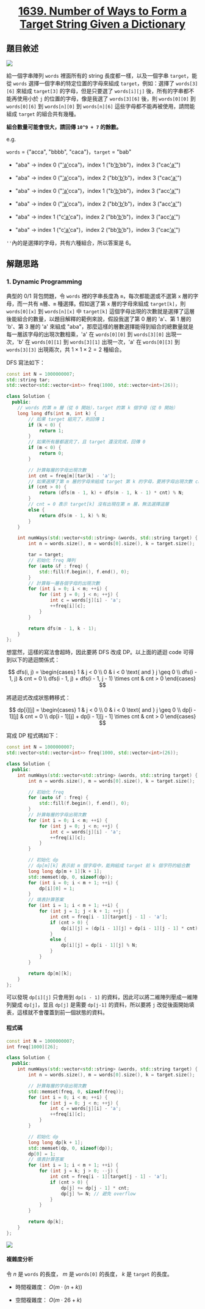 # <center> [1639. Number of Ways to Form a Target String Given a Dictionary](https://leetcode.com/problems/number-of-ways-to-form-a-target-string-given-a-dictionary/description/) </center>

## 題目敘述

[![](https://raw.githubusercontent.com/reese60525/ForPicGo/main/Pictures202412292030281.png)](https://raw.githubusercontent.com/reese60525/ForPicGo/main/Pictures202412292030281.png)

給一個字串陣列 `words` 裡面所有的 string 長度都一樣，以及一個字串 `target`，能從 `words` 選擇一個字串的特定位置的字母來組成 `target`，例如：選擇了 `words[3][6]` 來組成 `target[3]` 的字母，但是只要選了 `words[i][j]` 後，所有的字串都不能再使用小於 `j` 的位置的字母，像是我選了 `words[3][6]` 後，則 `words[0][0]` 到 `words[0][6]` 到 `words[n][0]` 到 `words[n][6]` 這些字母都不能再被使用，請問能組成 `target` 的組合共有幾種。

**組合數量可能會很大，請回傳 `10^9 + 7` 的餘數。**

e.g.

`words` = {"acca", "bbbb", "caca"}，`target` = "bab"

- "aba" -> index 0 ("<u>'a'</u>cca")，index 1 ("b<u>'b'</u>bb")，index 3 ("cac<u>'a'</u>")

- "aba" -> index 0 ("<u>'a'</u>cca")，index 2 ("bb<u>'b'</u>b")，index 3 ("cac<u>'a'</u>")

- "aba" -> index 0 ("<u>'a'</u>cca")，index 1 ("b<u>'b'</u>bb")，index 3 ("acc<u>'a'</u>")

- "aba" -> index 0 ("<u>'a'</u>cca")，index 2 ("bb<u>'b'</u>b")，index 3 ("acc<u>'a'</u>")

- "aba" -> index 1 ("c<u>'a'</u>ca")，index 2 ("bb<u>'b'</u>b")，index 3 ("acc<u>'a'</u>")

- "aba" -> index 1 ("c<u>'a'</u>ca")，index 2 ("bb<u>'b'</u>b")，index 3 ("cac<u>'a'</u>")

`''`內的是選擇的字母，共有六種組合，所以答案是 6。

## 解題思路

### 1. Dynamic Programming

典型的 0/1 背包問題，令 `words` 裡的字串長度為 `m`，每次都能選或不選第 `x` 層的字母，而一共有 `m`層、`m` 種選擇。假如選了第 `x` 層的字母來組成 `target[k]`，則 `words[0][x]` 到 `words[n][x]` 中 `target[k]` 這個字母出現的次數就是選擇了這層後能組合的數量，以題目解釋的範例來說，假設我選了第 0 層的 'a'、第 1 層的 'b'、第 3 層的 'a' 來組成 "aba"，那麼這樣的層數選擇能得到組合的總數量就是每一層該字母的出現次數相乘，'a' 在 `words[0][0]` 到 `words[3][0]` 出現一次，'b' 在 `words[0][1]` 到 `words[3][1]` 出現一次，'a' 在 `words[0][3]` 到 `words[3][3]` 出現兩次，共 $1 \times 1 \times 2 = 2$ 種組合。

DFS 寫法如下：

```cpp {.line-numbers}
const int N = 1000000007;
std::string tar;
std::vector<std::vector<int>> freq(1000, std::vector<int>(26));

class Solution {
  public:
    // words 的第 m 層（從 0 開始），target 的第 k 個字母（從 0 開始）
    long long dfs(int m, int k) {
        // 如果 target 組完了，則回傳 1
        if (k < 0) {
            return 1;
        }
        // 如果所有層都選完了，且 target 還沒完成，回傳 0
        if (m < 0) {
            return 0;
        }

        // 計算每層的字母出現次數
        int cnt = freq[m][tar[k] - 'a'];
        // 如果選擇了第 m 層的字母來組成 target 第 k 的字母，要將字母出現次數 cnt 乘以下一層的組合數
        if (cnt > 0) {
            return (dfs(m - 1, k) + dfs(m - 1, k - 1) * cnt) % N;
        }
        // cnt = 0 表示 target[k] 沒有出現在第 m 層，無法選擇這層
        else {
            return dfs(m - 1, k) % N;
        }
    }

    int numWays(std::vector<std::string> &words, std::string target) {
        int n = words.size(), m = words[0].size(), k = target.size();

        tar = target;
        // 初始化 freq 陣列
        for (auto &f : freq) {
            std::fill(f.begin(), f.end(), 0);
        }
        // 計算每一層各個字母的出現次數
        for (int i = 0; i < m; ++i) {
            for (int j = 0; j < n; ++j) {
                int c = words[j][i] - 'a';
                ++freq[i][c];
            }
        }

        return dfs(m - 1, k - 1);
    }
};
```

想當然，這樣的寫法會超時，因此要將 DFS 改成 DP。以上面的遞迴 code 可得到以下的遞迴關係式：

$$
dfs(i, j) = \begin{cases}
1 & j < 0 \\
0 & i < 0 \text{ and } j \geq 0 \\
dfs(i - 1, j) & cnt = 0 \\
dfs(i - 1, j) + dfs(i - 1, j - 1) \times cnt & cnt > 0
\end{cases}
$$

將遞迴式改成狀態轉移式：

$$
dp[i][j] = \begin{cases}
1 & j < 0 \\
0 & i < 0 \text{ and } j \geq 0 \\
dp[i - 1][j] & cnt = 0 \\
dp[i - 1][j] + dp[i - 1][j - 1] \times cnt & cnt > 0
\end{cases}
$$

寫成 DP 程式碼如下：

```cpp {.line-numbers}
const int N = 1000000007;
std::vector<std::vector<int>> freq(1000, std::vector<int>(26));

class Solution {
  public:
    int numWays(std::vector<std::string> &words, std::string target) {
        int n = words.size(), m = words[0].size(), k = target.size();

        // 初始化 freq
        for (auto &f : freq) {
            std::fill(f.begin(), f.end(), 0);
        }
        // 計算每層的字母出現次數
        for (int i = 0; i < m; ++i) {
            for (int j = 0; j < n; ++j) {
                int c = words[j][i] - 'a';
                ++freq[i][c];
            }
        }

        // 初始化 dp
        // dp[m][k] 表示前 m 個字母中，能夠組成 target 前 k 個字符的組合數
        long long dp[m + 1][k + 1];
        std::memset(dp, 0, sizeof(dp));
        for (int i = 0; i < m + 1; ++i) {
            dp[i][0] = 1;
        }
        // 填表計算答案
        for (int i = 1; i < m + 1; ++i) {
            for (int j = 1; j < k + 1; ++j) {
                int cnt = freq[i - 1][target[j - 1] - 'a'];
                if (cnt > 0) {
                    dp[i][j] = (dp[i - 1][j] + dp[i - 1][j - 1] * cnt) % N;
                }
                else {
                    dp[i][j] = dp[i - 1][j] % N;
                }
            }
        }

        return dp[m][k];
    }
};
```

可以發現 `dp[i][j]` 只會用到 `dp[i - 1]` 的資料，因此可以將二維陣列壓成一維陣列變成 `dp[j]`，並且 `dp[j]` 是需要 `dp[j-1]` 的資料，所以要將 `j` 改從後面開始填表，這樣就不會覆蓋到前一個狀態的資料。

#### 程式碼

```cpp {.line-numbers}
const int N = 1000000007;
int freq[1000][26];

class Solution {
  public:
    int numWays(std::vector<std::string> &words, std::string target) {
        int n = words.size(), m = words[0].size(), k = target.size();

        // 計算每層的字母出現次數
        std::memset(freq, 0, sizeof(freq));
        for (int i = 0; i < m; ++i) {
            for (int j = 0; j < n; ++j) {
                int c = words[j][i] - 'a';
                ++freq[i][c];
            }
        }

        // 初始化 dp
        long long dp[k + 1];
        std::memset(dp, 0, sizeof(dp));
        dp[0] = 1;
        // 填表計算答案
        for (int i = 1; i < m + 1; ++i) {
            for (int j = k; j > 0; --j) {
                int cnt = freq[i - 1][target[j - 1] - 'a'];
                if (cnt > 0) {
                    dp[j] += dp[j - 1] * cnt;
                    dp[j] %= N; // 避免 overflow
                }
            }
        }

        return dp[k];
    }
};
```

[![](https://raw.githubusercontent.com/reese60525/ForPicGo/main/Pictures202412292133202.png)](https://raw.githubusercontent.com/reese60525/ForPicGo/main/Pictures202412292133202.png)

#### 複雜度分析

令 $n$ 是 `words` 的長度， $m$ 是 `words[0]` 的長度， $k$ 是 `target` 的長度。

- 時間複雜度： $O(m \cdot (n + k))$

- 空間複雜度： $O(m \cdot 26 + k)$
